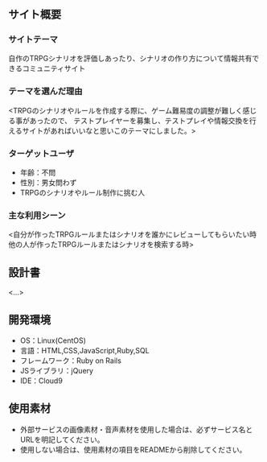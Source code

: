 # <TRPG writing Lab>

## サイト概要
### サイトテーマ
自作のTRPGシナリオを評価しあったり、シナリオの作り方について情報共有できるコミュニティサイト

### テーマを選んだ理由
<TRPGのシナリオやルールを作成する際に、ゲーム難易度の調整が難しく感じる事があったので、
テストプレイヤーを募集し、テストプレイや情報交換を行えるサイトがあればいいなと思いこのテーマにしました。>

### ターゲットユーザ
- 年齢：不問
- 性別：男女問わず
- TRPGのシナリオやルール制作に挑む人

### 主な利用シーン
<自分が作ったTRPGルールまたはシナリオを誰かにレビューしてもらいたい時
他の人が作ったTRPGルールまたはシナリオを検索する時>

## 設計書
<...>

## 開発環境
- OS：Linux(CentOS)
- 言語：HTML,CSS,JavaScript,Ruby,SQL
- フレームワーク：Ruby on Rails
- JSライブラリ：jQuery
- IDE：Cloud9

## 使用素材
- 外部サービスの画像素材・音声素材を使用した場合は、必ずサービス名とURLを明記してください。
- 使用しない場合は、使用素材の項目をREADMEから削除してください。
